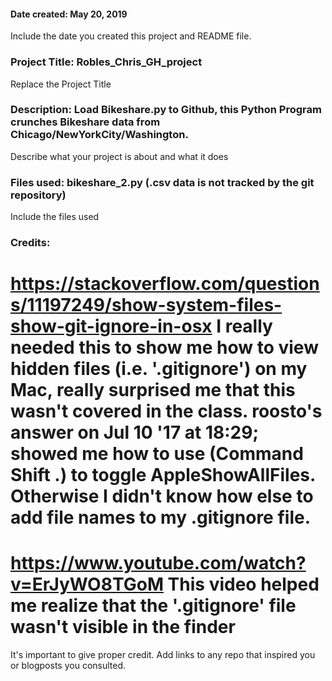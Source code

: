 #### Date created: May 20, 2019
Include the date you created this project and README file.

### Project Title: Robles_Chris_GH_project
Replace the Project Title

### Description: Load Bikeshare.py to Github, this Python Program crunches Bikeshare data from Chicago/NewYorkCity/Washington.
Describe what your project is about and what it does

### Files used: bikeshare_2.py (.csv data is not tracked by the git repository)
Include the files used

### Credits:
# https://stackoverflow.com/questions/11197249/show-system-files-show-git-ignore-in-osx I really needed this to show me how to view hidden files (i.e. '.gitignore') on my Mac, really surprised me that this wasn't covered in the class. roosto's answer on Jul 10 '17 at 18:29; showed me how to use (Command Shift .) to toggle AppleShowAllFiles. Otherwise I didn't know how else to add file names to my .gitignore file.

# https://www.youtube.com/watch?v=ErJyWO8TGoM This video helped me realize that the '.gitignore' file wasn't visible in the finder

It's important to give proper credit. Add links to any repo that inspired you or blogposts you consulted.
